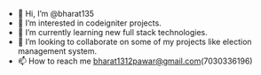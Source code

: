 - 👋 Hi, I’m @bharat135
- 👀 I’m interested in codeigniter projects.
- 🌱 I’m currently learning new full stack technologies.
- 💞️ I’m looking to collaborate on some of my projects like election management system.
- 📫 How to reach me bharat1312pawar@gmail.com(7030336196)

<!---
bharat135/bharat135 is a ✨ special ✨ repository because its `README.md` (this file) appears on your GitHub profile.
You can click the Preview link to take a look at your changes.
--->
